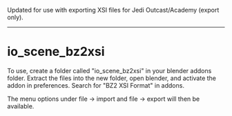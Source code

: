 Updated for use with exporting XSI files for Jedi Outcast/Academy (export only). 

--------------------------------

# io_scene_bz2xsi
To use, create a folder called "io_scene_bz2xsi" in your blender addons folder.
Extract the files into the new folder, open blender, and activate the addon in preferences.
Search for "BZ2 XSI Format" in addons.

The menu options under file -> import and file -> export will then be available.
